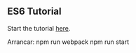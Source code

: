 ## ES6 Tutorial

Start the tutorial [here](http://ccoenraets.github.io/es6-tutorial).

Arrancar:
npm run webpack
npm run start
